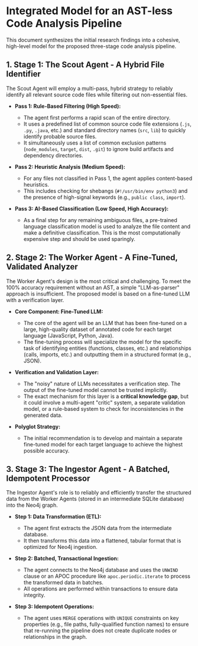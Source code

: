 # Integrated Model for an AST-less Code Analysis Pipeline

This document synthesizes the initial research findings into a cohesive, high-level model for the proposed three-stage code analysis pipeline.

## 1. Stage 1: The Scout Agent - A Hybrid File Identifier

The Scout Agent will employ a multi-pass, hybrid strategy to reliably identify all relevant source code files while filtering out non-essential files.

*   **Pass 1: Rule-Based Filtering (High Speed):**
    *   The agent first performs a rapid scan of the entire directory.
    *   It uses a predefined list of common source code file extensions (`.js`, `.py`, `.java`, etc.) and standard directory names (`src`, `lib`) to quickly identify probable source files.
    *   It simultaneously uses a list of common exclusion patterns (`node_modules`, `target`, `dist`, `.git`) to ignore build artifacts and dependency directories.

*   **Pass 2: Heuristic Analysis (Medium Speed):**
    *   For any files not classified in Pass 1, the agent applies content-based heuristics.
    *   This includes checking for shebangs (`#!/usr/bin/env python3`) and the presence of high-signal keywords (e.g., `public class`, `import`).

*   **Pass 3: AI-Based Classification (Low Speed, High Accuracy):**
    *   As a final step for any remaining ambiguous files, a pre-trained language classification model is used to analyze the file content and make a definitive classification. This is the most computationally expensive step and should be used sparingly.

## 2. Stage 2: The Worker Agent - A Fine-Tuned, Validated Analyzer

The Worker Agent's design is the most critical and challenging. To meet the 100% accuracy requirement without an AST, a simple "LLM-as-parser" approach is insufficient. The proposed model is based on a fine-tuned LLM with a verification layer.

*   **Core Component: Fine-Tuned LLM:**
    *   The core of the agent will be an LLM that has been fine-tuned on a large, high-quality dataset of annotated code for each target language (JavaScript, Python, Java).
    *   The fine-tuning process will specialize the model for the specific task of identifying entities (functions, classes, etc.) and relationships (calls, imports, etc.) and outputting them in a structured format (e.g., JSON).

*   **Verification and Validation Layer:**
    *   The "noisy" nature of LLMs necessitates a verification step. The output of the fine-tuned model cannot be trusted implicitly.
    *   The exact mechanism for this layer is a **critical knowledge gap**, but it could involve a multi-agent "critic" system, a separate validation model, or a rule-based system to check for inconsistencies in the generated data.

*   **Polyglot Strategy:**
    *   The initial recommendation is to develop and maintain a separate fine-tuned model for each target language to achieve the highest possible accuracy.

## 3. Stage 3: The Ingestor Agent - A Batched, Idempotent Processor

The Ingestor Agent's role is to reliably and efficiently transfer the structured data from the Worker Agents (stored in an intermediate SQLite database) into the Neo4j graph.

*   **Step 1: Data Transformation (ETL):**
    *   The agent first extracts the JSON data from the intermediate database.
    *   It then transforms this data into a flattened, tabular format that is optimized for Neo4j ingestion.

*   **Step 2: Batched, Transactional Ingestion:**
    *   The agent connects to the Neo4j database and uses the `UNWIND` clause or an APOC procedure like `apoc.periodic.iterate` to process the transformed data in batches.
    *   All operations are performed within transactions to ensure data integrity.

*   **Step 3: Idempotent Operations:**
    *   The agent uses `MERGE` operations with `UNIQUE` constraints on key properties (e.g., file paths, fully-qualified function names) to ensure that re-running the pipeline does not create duplicate nodes or relationships in the graph.